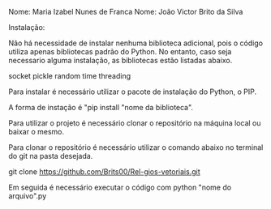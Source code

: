 Nome: Maria Izabel Nunes de Franca
Nome: João Victor Brito da Silva

Instalação:

Não há necessidade de instalar nenhuma biblioteca adicional, pois o código utiliza apenas bibliotecas padrão do Python. No entanto, caso seja necessario alguma instalação, as bibliotecas estão listadas abaixo.

socket
pickle
random
time
threading

Para instalar é necessário utilizar o pacote de instalação do Python, o PIP.

A forma de instação é "pip install "nome da biblioteca".

Para utilizar o projeto é necessário clonar o repositório na máquina local ou baixar o mesmo.

Para clonar o repositório é necessário utilizar o comando abaixo no terminal do git na pasta desejada.

git clone https://github.com/Brits00/Rel-gios-vetoriais.git

Em seguida é necessário executar o código com python "nome do arquivo".py
